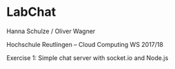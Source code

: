 # LabChat

Hanna Schulze / Oliver Wagner

Hochschule Reutlingen – Cloud Computing WS 2017/18

Exercise 1: Simple chat server with socket.io and Node.js

